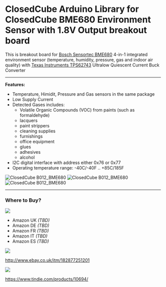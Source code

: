 ClosedCube Arduino Library for
ClosedCube BME680 Environment Sensor with 1.8V Output breakout board
================================================================================================================

This is breakout board for [Bosch Sensortec BME680](https://www.bosch-sensortec.com/bst/products/all_products/bme680)
 4-in-1 integrated environment sensor (temperature, humidity, pressure, gas and indoor air quality) with [Texas Instruments TPS62743](http://www.ti.com/product/TPS62743) Ultralow Quiescent Current Buck Converter

---

**Features:**

 - Temperature, Himidit, Pressure and Gas sensors in the same package
 - Low Supply Current
 - Detected Gases includes:
   -  Volatile Organic Compounds (VOC) from paints (such as formaldehyde)
   -  lacquers
   -  paint strippers
   -  cleaning supplies
   -  furnishings
   -  office equipment
   -  glues
   -  adhesives
   -  alcohol
 - I2C digital interface with address either 0x76 or 0x77
 - Operating temperature range: -40C/-40F .. +85C/185F

![ClosedCube B012_BME680](http://images.closedcube.uk/B013_BME680/B013_BME680_GitHub_Pic1.jpg)
![ClosedCube B012_BME680](http://images.closedcube.uk/B013_BME680/B013_BME680_GitHub_Pic2.jpg)
![ClosedCube B012_BME680](http://images.closedcube.uk/B013_BME680/B013_BME680_GitHub_Pic10.jpg)

----------
### Where to Buy?

[![](http://images.closedcube.uk/logo/github/amazon.png)](https://www.tindie.com/stores/closedcube/)

- Amazon UK *(TBD)*
- Amazon DE *(TBD)*
- Amazon FR *(TBD)*
- Amazon IT *(TBD)*
- Amazon ES *(TBD)*

[![](http://images.closedcube.uk/logo/github/ebay.gif)](http://www.ebay.co.uk/itm/182877251201)

http://www.ebay.co.uk/itm/182877251201

[![](http://images.closedcube.uk/logo/github/tindie.png)](https://www.tindie.com/stores/closedcube/)

https://www.tindie.com/products/10694/
